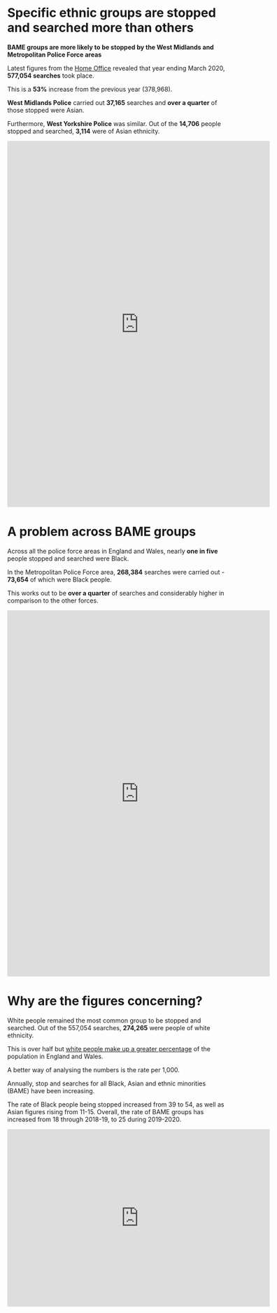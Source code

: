 # Specific ethnic groups are stopped and searched more than others

**BAME groups are more likely to be stopped by the West Midlands and Metropolitan Police Force areas**

Latest figures from the [Home Office](https://www.gov.uk/government/statistics/police-powers-and-procedures-england-and-wales-year-ending-31-march-2020) revealed that year ending March 2020, **577,054 searches** took place.

This is a **53%** increase from the previous year (378,968).

**West Midlands Police** carried out **37,165** searches and **over a quarter** of those stopped were Asian.

Furthermore, **West Yorkshire Police** was similar. Out of the **14,706** people stopped and searched, **3,114** were of Asian ethnicity.

<iframe title="Yearly stop and search by Police Force Area " aria-label="map" id="datawrapper-chart-zM6oO" src="https://datawrapper.dwcdn.net/zM6oO/10/" scrolling="no" frameborder="0" style="border: none;" width="600" height="837"></iframe>

# A problem across BAME groups

Across all the police force areas in England and Wales, nearly **one in five** people stopped and searched were Black.

In the Metropolitan Police Force area, **268,384** searches were carried out - **73,654** of which were Black people. 

This works out to be **over a quarter** of searches and considerably higher in comparison to the other forces.

<iframe title="Yearly stop and search by Police Force Area " aria-label="map" id="datawrapper-chart-ODwO4" src="https://datawrapper.dwcdn.net/ODwO4/3/" scrolling="no" frameborder="0" style="border: none;" width="600" height="837"></iframe>

# Why are the figures concerning?

White people remained the most common group to be stopped and searched. Out of the 557,054 searches, **274,265** were people of white ethnicity.

This is over half but [white people make up a greater percentage](https://www.ethnicity-facts-figures.service.gov.uk/uk-population-by-ethnicity/national-and-regional-populations/population-of-england-and-wales/latest) of the population in England and Wales.

A better way of analysing the numbers is the rate per 1,000.

Annually, stop and searches for all Black, Asian and ethnic minorities (BAME) have been increasing.

The rate of Black people being stopped increased from 39 to 54, as well as Asian figures rising from 11-15. Overall, the rate of BAME groups has increased from 18 through 2018-19, to 25 during 2019-2020.

<iframe title="More people from BME groups are being stopped" aria-label="Interactive line chart" id="datawrapper-chart-PY6Jy" src="https://datawrapper.dwcdn.net/PY6Jy/1/" scrolling="no" frameborder="0" style="border: none;" width="600" height="406"></iframe>
